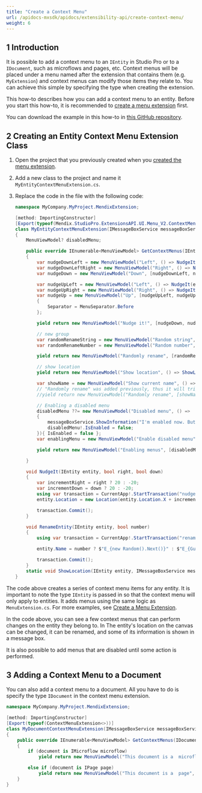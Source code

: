 ```yaml
---
title: "Create a Context Menu"
url: /apidocs-mxsdk/apidocs/extensibility-api/create-context-menu/
weight: 6
---
```


## 1 Introduction

It is possible to add a context menu to an `IEntity` in Studio Pro or to a `IDocument`, such as microflows and pages, etc. Context menus will be placed under a menu named after the extension that contains them (e.g. `MyExtension`) and context menus can modify those items they relate to. You can achieve this simple by specifying the type when creating the extension.

This how-to describes how you can add a context menu to an entity. Before you start this how-to, it is recommended to [create a menu extension](/apidocs-mxsdk/apidocs/extensibility-api/create-menu-extension/) first.

You can download the example in this how-to in [this GitHub repository](https://github.com/mendix/ExtensionAPI-Samples).

## 2 Creating an Entity Context Menu Extension Class

1. Open the project that you previously created when you [created the menu extension](/apidocs-mxsdk/apidocs/extensibility-api/create-menu-extension/).
2. Add a new class to the project and name it `MyEntityContextMenuExtension.cs`.
3.  Replace the code in the file with the following code:

    ```csharp
    namespace MyCompany.MyProject.MendixExtension;
    
    [method: ImportingConstructor]
    [Export(typeof(Mendix.StudioPro.ExtensionsAPI.UI.Menu_V2.ContextMenuExtension<>))]
    class MyEntityContextMenuExtension(IMessageBoxService messageBoxService) : Mendix.StudioPro.ExtensionsAPI.UI.Menu_V2.ContextMenuExtension<IEntity>
    {
        MenuViewModel? disabledMenu;
    
        public override IEnumerable<MenuViewModel> GetContextMenus(IEntity entity)
        {
            var nudgeDownLeft = new MenuViewModel("Left", () => NudgeIt(entity, right: false, down: true));
            var nudgeDownLeftRight = new MenuViewModel("Right", () => NudgeIt(entity, right: true, down: true) );
            var nudgeDown = new MenuViewModel("Down", [nudgeDownLeft, nudgeDownLeftRight]);
    
            var nudgeUpLeft = new MenuViewModel("Left", () => NudgeIt(entity, right: false, down: false));
            var nudgeUpRight = new MenuViewModel("Right", () => NudgeIt(entity, right: true, down: false));
            var nudgeUp = new MenuViewModel("Up", [nudgeUpLeft, nudgeUpRight])
            {
                Separator = MenuSeparator.Before
            };
    
            yield return new MenuViewModel("Nudge it!", [nudgeDown, nudgeUp]);
    
            // new group
            var randomRenameString = new MenuViewModel("Random string", () => RenameEntity(entity, number: false));
            var randomRenameNumber = new MenuViewModel("Random number", () => RenameEntity(entity, number: true));
    
            yield return new MenuViewModel("Randomly rename", [randomRenameString, randomRenameNumber]);
    
            // show location
            yield return new MenuViewModel("Show location", () => ShowLocation(entity, messageBoxService));
    
            var showName = new MenuViewModel("Show current name", () => messageBoxService.ShowInformation(entity.Name));
            // "Randomly rename" was added previously, thus it will trigger an exception when collected if uncommented
            //yield return new MenuViewModel("Randomly rename", [showName]);
    
            // Enabling a disabled menu
            disabledMenu ??= new MenuViewModel("Disabled menu", () =>
            {
                messageBoxService.ShowInformation("I'm enabled now. But not for long!");
                disabledMenu!.IsEnabled = false;
            }){ IsEnabled = false };
            var enablingMenu = new MenuViewModel("Enable disabled menu", () => disabledMenu.IsEnabled = true );
    
            yield return new MenuViewModel("Enabling menus", [disabledMenu, enablingMenu]);
    
        }
    
        void NudgeIt(IEntity entity, bool right, bool down)
        {
            var incrementRight = right ? 20 : -20;
            var incrementDown = down ? 20 : -20;
            using var transaction = CurrentApp!.StartTransaction("nudge with context menu");
            entity.Location = new Location(entity.Location.X + incrementRight, entity.Location.Y + incrementDown);
    
            transaction.Commit();
        }
    
        void RenameEntity(IEntity entity, bool number)
        {
            using var transaction = CurrentApp!.StartTransaction("rename with context menu");
    
            entity.Name = number ? $"E_{new Random().Next()}" : $"E_{Guid.NewGuid().ToString().Replace("-", "")}";
    
            transaction.Commit();
        }
        static void ShowLocation(IEntity entity, IMessageBoxService messageBoxService) => messageBoxService.ShowInformation($"X: {entity.Location.X}, Y: {entity.Location.Y}");
    }
    ```

The code above creates a series of context menu items for any entity. It is important to note the type `IEntity` is passed in so that the context menu will only apply to entities. It adds menus using the same logic as `MenuExtension.cs`. For more examples, see [Create a Menu Extension](/apidocs-mxsdk/apidocs/extensibility-api/create-menu-extension/).

In the code above, you can see a few context menus that can perform changes on the entity they belong to. In The entity's location on the canvas can be changed, it can be renamed, and some of its information is shown in a message box. 

It is also possible to add menus that are disabled until some action is performed.

## 3 Adding a Context Menu to a Document

You can also add a context menu to a document. All you have to do is specify the type `IDocument` in the context menu extension.

```csharp
namespace MyCompany.MyProject.MendixExtension;

[method: ImportingConstructor]
[Export(typeof(ContextMenuExtension<>))]
class MyDocumentContextMenuExtension(IMessageBoxService messageBoxService) : ContextMenuExtension<IDocument>
{
    public override IEnumerable<MenuViewModel> GetContextMenus(IDocument document)
    {
        if (document is IMicroflow microflow)
            yield return new MenuViewModel("This document is a  microflow", () => messageBoxService.ShowInformation(microflow.Name));

        else if (document is IPage page)
            yield return new MenuViewModel("This document is a  page", () => messageBoxService.ShowInformation(page.Name));
    }
}
```